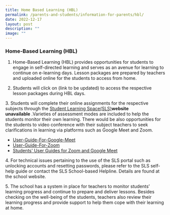 ```yaml
---
title: Home Based Learning (HBL)
permalink: /parents-and-students/information-for-parents/hbl/
date: 2022-12-17
layout: post
description: ""
image: ""
---
```

### Home-Based Learning (HBL)

1. Home-Based Learning (HBL) provides opportunities for students to engage in self-directed learning and serves as an avenue for learning to continue on e-learning days. Lesson packages are prepared by teachers and uploaded online for the students to access from home.

2. Students will click on (link to be updated) to access the respective lesson packages during HBL days.

3. Students will complete their online assignments for the respective subjects through the [Student Learning Space(SLS)](https://vle.learning.moe.edu.sg/login)**website unavailable** .Varieties of assessment modes are included to help the students monitor their own learning. There would be also opportunities for the students to video conference with their subject teachers to seek clarifications in learning via platforms such as Google Meet and Zoom.

* [User-Guide-For-Google-Meet](/files/User-Guide-For-Google-Meet.pdf)
* [User-Guide-For-Zoom](/files/User-Guide-For-Zoom.pdf)
* [Students' User Guides for Zoom and Google Meet](http://go.gov.sg/user-guides-zoom-google-meet)

4. For technical issues pertaining to the use of the SLS portal such as unlocking accounts and resetting passwords, please refer to the SLS self-help guide or contact the SLS School-based Helpline. Details are found at the school website.

5. The school has a system in place for teachers to monitor students’ learning progress and continue to prepare and deliver lessons. Besides checking on the well-being of the students, teachers also review their learning progress and provide support to help them cope with their learning at home.